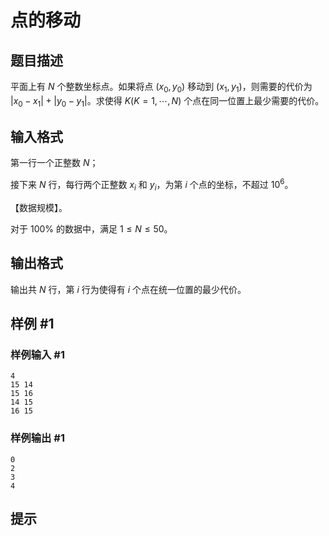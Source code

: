 # 点的移动

## 题目描述

平面上有 $N$ 个整数坐标点。如果将点 $(x_0,y_0)$ 移动到 $(x_1,y_1)$，则需要的代价为 $|x_0-x_1|+|y_0-y_1|$。求使得 $K(K=1, \cdots ,N)$ 个点在同一位置上最少需要的代价。

## 输入格式

第一行一个正整数 $N$；

接下来 $N$ 行，每行两个正整数 $x_i$ 和 $y_i$，为第 $i$ 个点的坐标，不超过 $10^6$。

【数据规模】。

对于 $100\%$ 的数据中，满足 $1 \le N \le 50$。

## 输出格式

输出共 $N$ 行，第 $i$ 行为使得有 $i$ 个点在统一位置的最少代价。

## 样例 #1

### 样例输入 #1
```
4
15 14
15 16
14 15 
16 15
```

### 样例输出 #1

```
0
2
3
4
```

## 提示


